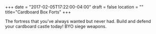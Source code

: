 +++
date = "2017-02-05T17:22:00-04:00"
draft = false
location = ""
title="Cardboard Box Forts"
+++

The fortress that you've always wanted but never had. Build and defend your cardboard castle today! BYO siege weapons.